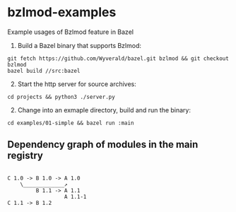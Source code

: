 # bzlmod-examples
Example usages of Bzlmod feature in Bazel

1. Build a Bazel binary that supports Bzlmod:
```
git fetch https://github.com/Wyverald/bazel.git bzlmod && git checkout bzlmod
bazel build //src:bazel
```

2. Start the http server for source archives:
```
cd projects && python3 ./server.py
```

2. Change into an exmaple directory, build and run the binary:
```
cd examples/01-simple && bazel run :main
```

## Dependency graph of modules in the main registry

```
    
C 1.0 -> B 1.0 -> A 1.0
    \_____________↗
         B 1.1 -> A 1.1
                  A 1.1-1
C 1.1 -> B 1.2
```
